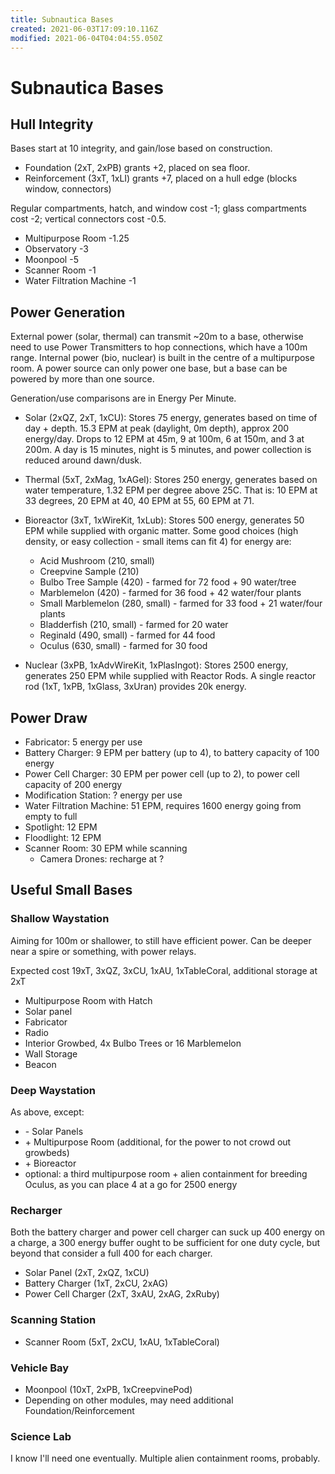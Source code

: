 ```yaml
---
title: Subnautica Bases
created: 2021-06-03T17:09:10.116Z
modified: 2021-06-04T04:04:55.050Z
---
```


# Subnautica Bases

## Hull Integrity

Bases start at 10 integrity, and gain/lose based on construction.

- Foundation (2xT, 2xPB) grants +2, placed on sea floor.
- Reinforcement (3xT, 1xLI) grants +7, placed on a hull edge (blocks window, connectors)

Regular compartments, hatch, and window cost -1; glass compartments cost -2; vertical connectors cost -0.5.

- Multipurpose Room -1.25
- Observatory -3
- Moonpool -5
- Scanner Room -1
- Water Filtration Machine -1

## Power Generation

External power (solar, thermal) can transmit ~20m to a base, otherwise need to use Power Transmitters to hop connections, which have a 100m range. Internal power (bio, nuclear) is built in the centre of a multipurpose room. A power source can only power one base, but a base can be powered by more than one source.

Generation/use comparisons are in Energy Per Minute.

- Solar (2xQZ, 2xT, 1xCU): Stores 75 energy, generates based on time of day + depth. 15.3 EPM at peak (daylight, 0m depth), approx 200 energy/day. Drops to 12 EPM at 45m, 9 at 100m, 6 at 150m, and 3 at 200m. A day is 15 minutes, night is 5 minutes, and power collection is reduced around dawn/dusk.
- Thermal (5xT, 2xMag, 1xAGel): Stores 250 energy, generates based on water temperature, 1.32 EPM per degree above 25C. That is: 10 EPM at 33 degrees, 20 EPM at 40, 40 EPM at 55, 60 EPM at 71.
- Bioreactor (3xT, 1xWireKit, 1xLub): Stores 500 energy, generates 50 EPM while supplied with organic matter. Some good choices (high density, or easy collection - small items can fit 4) for energy are:
  - Acid Mushroom (210, small)
  - Creepvine Sample (210)
  - Bulbo Tree Sample (420) - farmed for 72 food + 90 water/tree
  - Marblemelon (420) - farmed for 36 food + 42 water/four plants
  - Small Marblemelon (280, small) - farmed for 33 food + 21 water/four plants
  - Bladderfish (210, small) - farmed for 20 water
  - Reginald (490, small) - farmed for 44 food
  - Oculus (630, small) - farmed for 30 food

- Nuclear (3xPB, 1xAdvWireKit, 1xPlasIngot): Stores 2500 energy, generates 250 EPM while supplied with Reactor Rods. A single reactor rod (1xT, 1xPB, 1xGlass, 3xUran) provides 20k energy.

## Power Draw

- Fabricator: 5 energy per use
- Battery Charger: 9 EPM per battery (up to 4), to battery capacity of 100 energy
- Power Cell Charger: 30 EPM per power cell (up to 2), to power cell capacity of 200 energy
- Modification Station: ? energy per use
- Water Filtration Machine: 51 EPM, requires 1600 energy going from empty to full
- Spotlight: 12 EPM
- Floodlight: 12 EPM
- Scanner Room: 30 EPM while scanning
  - Camera Drones: recharge at ?

## Useful Small Bases

### Shallow Waystation

Aiming for 100m or shallower, to still have efficient power. Can be deeper near a spire or something, with power relays.

Expected cost 19xT, 3xQZ, 3xCU, 1xAU, 1xTableCoral, additional storage at 2xT

- Multipurpose Room with Hatch
- Solar panel
- Fabricator
- Radio
- Interior Growbed, 4x Bulbo Trees or 16 Marblemelon
- Wall Storage
- Beacon

### Deep Waystation

As above, except:
- \- Solar Panels
- \+ Multipurpose Room (additional, for the power to not crowd out growbeds)
- \+ Bioreactor
- optional: a third multipurpose room + alien containment for breeding Oculus, as you can place 4 at a go for 2500 energy

### Recharger

Both the battery charger and power cell charger can suck up 400 energy on a charge, a 300 energy buffer ought to be sufficient for one duty cycle, but beyond that consider a full 400 for each charger.

- Solar Panel (2xT, 2xQZ, 1xCU)
- Battery Charger (1xT, 2xCU, 2xAG)
- Power Cell Charger (2xT, 3xAU, 2xAG, 2xRuby)

### Scanning Station

- Scanner Room (5xT, 2xCU, 1xAU, 1xTableCoral)

### Vehicle Bay

- Moonpool (10xT, 2xPB, 1xCreepvinePod)
- Depending on other modules, may need additional Foundation/Reinforcement

### Science Lab

I know I'll need one eventually. Multiple alien containment rooms, probably.



